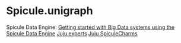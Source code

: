 # Spicule.unigraph
Spicule Data Engine: [Getting started with Big Data systems using the Spicule Data Engine](https://youtu.be/WNs5vA3Pljg) [Juju experts](https://jaas.ai/experts/spicule) [Juju SpiculeCharms](https://jaas.ai/u/spiculecharms/anssr-data-engine)
